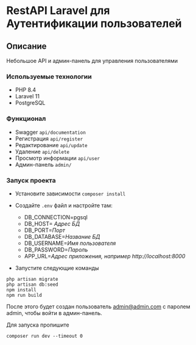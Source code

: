 # RestAPI Laravel для Аутентификации пользователей

## Описание
Небольшое API и админ-панель для управления пользователями 

### Используемые технологии
- PHP 8.4
- Laravel 11
- PostgreSQL

### Функционал

- Swagger `api/documentation`
- Регистрация `api/register`
- Редактирование `api/update`
- Удаление `api/delete`
- Просмотр информации `api/user`
- Админ-панель `admin/`

### Запуск проекта

- Установите зависимости `composer install`
- Создайте `.env` файл и настройте там:
  - DB_CONNECTION=pgsql
  - DB_HOST= *Адрес БД*
  - DB_PORT=*Порт*
  - DB_DATABASE=*Название БД*
  - DB_USERNAME=*Имя пользователя*
  - DB_PASSWORD=*Пароль*
  - APP_URL=*Адрес приложения, например http://localhost:8000*


- Запустите следующие команды 
```
php artisan migrate
php artisan db:seed
npm install
npm run build
```

После этого будет создан пользователь admin@admin.com с паролем admin, чтобы войти в админ-панель.

Для запуска пропишите 
```
composer run dev --timeout 0
```
